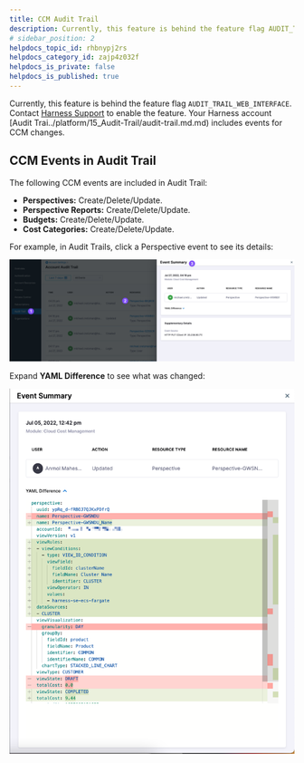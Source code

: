 ```yaml
---
title: CCM Audit Trail
description: Currently, this feature is behind the feature flag AUDIT_TRAIL_WEB_INTERFACE. Contact Harness Support to enable the feature. Your Harness account Audit Trail includes events for CCM changes. CCM Even…
# sidebar_position: 2
helpdocs_topic_id: rhbnypj2rs
helpdocs_category_id: zajp4z032f
helpdocs_is_private: false
helpdocs_is_published: true
---
```


Currently, this feature is behind the feature flag `AUDIT_TRAIL_WEB_INTERFACE`. Contact [Harness Support](mailto:support@harness.io) to enable the feature. Your Harness account [Audit Trai../platform/15_Audit-Trail/audit-trail.md.md) includes events for CCM changes.

## CCM Events in Audit Trail

The following CCM events are included in Audit Trail:

* **Perspectives:** Create/Delete/Update.
* **Perspective Reports:** Create/Delete/Update.
* **Budgets:** Create/Delete/Update.
* **Cost Categories:** Create/Delete/Update.

For example, in Audit Trails, click a Perspective event to see its details:

![](./static/ccm-auditing-00.png)

Expand **YAML Difference** to see what was changed: 

![](./static/ccm-auditing-01.png)